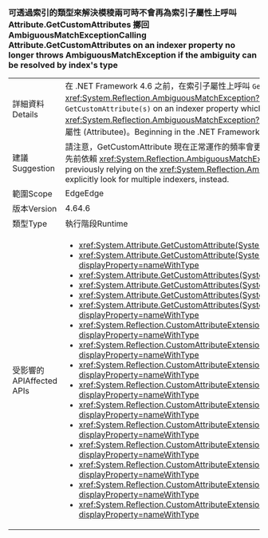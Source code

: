 ### <a name="calling-attributegetcustomattributes-on-an-indexer-property-no-longer-throws-ambiguousmatchexception-if-the-ambiguity-can-be-resolved-by-indexs-type"></a><span data-ttu-id="f18ac-101">可透過索引的類型來解決模稜兩可時不會再為索引子屬性上呼叫 Attribute.GetCustomAttributes 擲回 AmbiguousMatchException</span><span class="sxs-lookup"><span data-stu-id="f18ac-101">Calling Attribute.GetCustomAttributes on an indexer property no longer throws AmbiguousMatchException if the ambiguity can be resolved by index's type</span></span>

|   |   |
|---|---|
|<span data-ttu-id="f18ac-102">詳細資料</span><span class="sxs-lookup"><span data-stu-id="f18ac-102">Details</span></span>|<span data-ttu-id="f18ac-103">在 .NET Framework 4.6 之前，在索引子屬性上呼叫 <code>GetCustomAttribute(s)</code>，而且該索引子屬性與其他屬性只有索引類型不同時，會造成 <xref:System.Reflection.AmbiguousMatchException?displayProperty=name>。</span><span class="sxs-lookup"><span data-stu-id="f18ac-103">Prior to the .NET Framework 4.6, calling <code>GetCustomAttribute(s)</code> on an indexer property which differed from another property only by the type of the index would result in an <xref:System.Reflection.AmbiguousMatchException?displayProperty=name>.</span></span> <span data-ttu-id="f18ac-104">從 .NET Framework 4.6 開始，將會正確地傳回屬性 (Property) 的屬性 (Attributee)。</span><span class="sxs-lookup"><span data-stu-id="f18ac-104">Beginning in the .NET Framework 4.6, the property's attributes will be correctly returned.</span></span>|
|<span data-ttu-id="f18ac-105">建議</span><span class="sxs-lookup"><span data-stu-id="f18ac-105">Suggestion</span></span>|<span data-ttu-id="f18ac-106">請注意，GetCustomAttribute 現在正常運作的頻率會更高。</span><span class="sxs-lookup"><span data-stu-id="f18ac-106">Be aware that GetCustomAttribute(s) will work more frequently now.</span></span> <span data-ttu-id="f18ac-107">如果應用程式先前依賴 <xref:System.Reflection.AmbiguousMatchException?displayProperty=name>，現在應該改用反映來明確尋找多個索引子。</span><span class="sxs-lookup"><span data-stu-id="f18ac-107">If an app was previously relying on the <xref:System.Reflection.AmbiguousMatchException?displayProperty=name>, reflection should now be used to explicitly look for multiple indexers, instead.</span></span>|
|<span data-ttu-id="f18ac-108">範圍</span><span class="sxs-lookup"><span data-stu-id="f18ac-108">Scope</span></span>|<span data-ttu-id="f18ac-109">Edge</span><span class="sxs-lookup"><span data-stu-id="f18ac-109">Edge</span></span>|
|<span data-ttu-id="f18ac-110">版本</span><span class="sxs-lookup"><span data-stu-id="f18ac-110">Version</span></span>|<span data-ttu-id="f18ac-111">4.6</span><span class="sxs-lookup"><span data-stu-id="f18ac-111">4.6</span></span>|
|<span data-ttu-id="f18ac-112">類型</span><span class="sxs-lookup"><span data-stu-id="f18ac-112">Type</span></span>|<span data-ttu-id="f18ac-113">執行階段</span><span class="sxs-lookup"><span data-stu-id="f18ac-113">Runtime</span></span>|
|<span data-ttu-id="f18ac-114">受影響的 API</span><span class="sxs-lookup"><span data-stu-id="f18ac-114">Affected APIs</span></span>|<ul><li><xref:System.Attribute.GetCustomAttribute(System.Reflection.MemberInfo,System.Type)?displayProperty=nameWithType></li><li><xref:System.Attribute.GetCustomAttribute(System.Reflection.MemberInfo,System.Type,System.Boolean)?displayProperty=nameWithType></li><li><xref:System.Attribute.GetCustomAttributes(System.Reflection.MemberInfo)?displayProperty=nameWithType></li><li><xref:System.Attribute.GetCustomAttributes(System.Reflection.MemberInfo,System.Boolean)?displayProperty=nameWithType></li><li><xref:System.Attribute.GetCustomAttributes(System.Reflection.MemberInfo,System.Type)?displayProperty=nameWithType></li><li><xref:System.Attribute.GetCustomAttributes(System.Reflection.MemberInfo,System.Type,System.Boolean)?displayProperty=nameWithType></li><li><xref:System.Reflection.CustomAttributeExtensions.GetCustomAttribute(System.Reflection.MemberInfo,System.Type)?displayProperty=nameWithType></li><li><xref:System.Reflection.CustomAttributeExtensions.GetCustomAttribute(System.Reflection.MemberInfo,System.Type,System.Boolean)?displayProperty=nameWithType></li><li><xref:System.Reflection.CustomAttributeExtensions.GetCustomAttribute%60%601(System.Reflection.MemberInfo)?displayProperty=nameWithType></li><li><xref:System.Reflection.CustomAttributeExtensions.GetCustomAttribute%60%601(System.Reflection.MemberInfo,System.Boolean)?displayProperty=nameWithType></li><li><xref:System.Reflection.CustomAttributeExtensions.GetCustomAttributes(System.Reflection.MemberInfo)?displayProperty=nameWithType></li><li><xref:System.Reflection.CustomAttributeExtensions.GetCustomAttributes(System.Reflection.MemberInfo,System.Boolean)?displayProperty=nameWithType></li><li><xref:System.Reflection.CustomAttributeExtensions.GetCustomAttributes(System.Reflection.MemberInfo,System.Type)?displayProperty=nameWithType></li><li><xref:System.Reflection.CustomAttributeExtensions.GetCustomAttributes(System.Reflection.MemberInfo,System.Type,System.Boolean)?displayProperty=nameWithType></li><li><xref:System.Reflection.CustomAttributeExtensions.GetCustomAttributes%60%601(System.Reflection.MemberInfo)?displayProperty=nameWithType></li><li><xref:System.Reflection.CustomAttributeExtensions.GetCustomAttributes%60%601(System.Reflection.MemberInfo,System.Boolean)?displayProperty=nameWithType></li></ul>|

